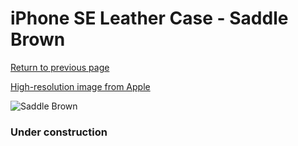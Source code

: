 # iPhone SE Leather Case - Saddle Brown

[Return to previous page](/iphone_5s)

[High-resolution image from Apple](https://store.storeimages.cdn-apple.com/8756/as-images.apple.com/is/MNYW2?wid=4500&hei=4500&fmt=png)

<div style="width: 384px"><img src="/everypreview/MNYW2.png" alt="Saddle Brown"></div>

### Under construction
